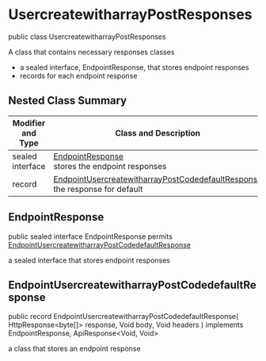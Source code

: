 # UsercreatewitharrayPostResponses

public class UsercreatewitharrayPostResponses

A class that contains necessary responses classes
- a sealed interface, EndpointResponse, that stores endpoint responses
- records for each endpoint response

## Nested Class Summary
| Modifier and Type | Class and Description |
| ----------------- | --------------------- |
| sealed interface | [EndpointResponse](#endpointresponse)<br> stores the endpoint responses |
| record | [EndpointUsercreatewitharrayPostCodedefaultResponse](#endpointusercreatewitharraypostcodedefaultresponse)<br> the response for default |

## EndpointResponse
public sealed interface EndpointResponse permits<br>
[EndpointUsercreatewitharrayPostCodedefaultResponse](#endpointusercreatewitharraypostcodedefaultresponse)

a sealed interface that stores endpoint responses

## EndpointUsercreatewitharrayPostCodedefaultResponse
public record EndpointUsercreatewitharrayPostCodedefaultResponse(
    HttpResponse<byte[]> response,
    Void body,
    Void headers
) implements EndpointResponse, ApiResponse<Void, Void><br>

a class that stores an endpoint response

